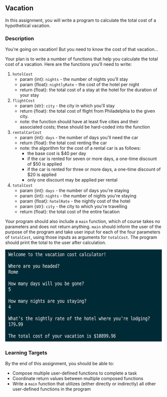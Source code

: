 ## Vacation

In this assignment, you will write a program to calculate the total cost of a hypothetical vacation.

### Description

You're going on vacation! But you need to know the cost of that vacation...

Your plan is to write a number of functions that help you calculate the total cost of a vacation. Here are the functions you'll need to write:

1. `hotelCost`
   - param {int}: `nights` - the number of nights you'll stay
   - param {float}: `nightlyRate` - the cost of the hotel per night
   - return {float}: the total cost of a stay at the hotel for the duration of your stay
2. `flightCost`
   - param {str}: `city` - the city in which you'll stay
   - return {float}: the total cost of flight from Philadelphia to the given city.
   - note: the function should have at least five cities and their associated costs; these should be hard-coded into the function
3. `rentalCarCost`
   - param {int}: `days` - the number of days you'll need the car
   - return {float}: the total cost renting the car
   - note: the algorithm for the cost of a rental car is as follows:
     - the base cost is $40 per day
     - if the car is rented for seven or more days, a one-time discount of $50 is applied
     - if the car is rented for three or more days, a one-time discount of $20 is applied
     - only one discount may be applied per rental
4. `totalCost`
   - param {int}: `days` - the number of days you're staying
   - param {int}: `nights` - the number of nights you're staying
   - param {float}: `hotelRate` - the nightly cost of the hotel
   - param {str}: `city` - the city to which you're travelling
   - return {float}: the total cost of the entire facation

Your program should also include a `main` function, which of course takes no parameters and does not return anything. `main` should inform the user of the purpose of the program and take user input for each of the four parameters of `totalCost`, using those inputs as arguments for `totalCost`. The program should print the total to the user after calculation.

<img src="vacation-example.jpg" alt="Vacation Example" width="600" height="295">

### Learning Targets

By the end of this assignment, you should be able to:

- Compose multiple user-defined functions to complete a task
- Coordinate return values between multiple composed functions
- Write a `main` function that utilizes (either directly or indirectly) all other user-defined functions in the program
